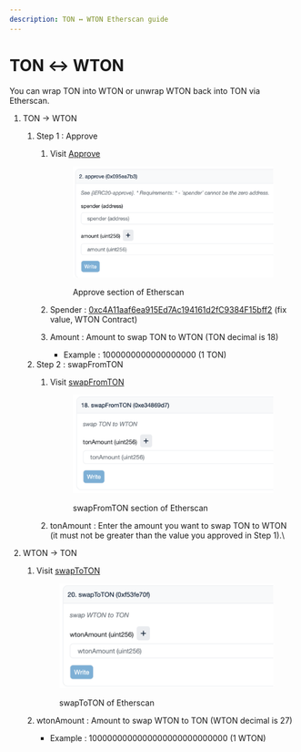 ```yaml
---
description: TON ↔ WTON Etherscan guide
---
```


# TON ↔ WTON

You can wrap TON into WTON or unwrap WTON back into TON via Etherscan.&#x20;

1. TON → WTON
   1. Step 1 : Approve&#x20;
      1.  Visit [Approve](https://etherscan.io/address/0x2be5e8c109e2197d077d13a82daead6a9b3433c5#writeContract#F2)

          <figure><img src="../.gitbook/assets/image (369).png" alt=""><figcaption><p>Approve section of Etherscan</p></figcaption></figure>


      2. Spender : [0xc4A11aaf6ea915Ed7Ac194161d2fC9384F15bff2](https://etherscan.io/address/0xc4A11aaf6ea915Ed7Ac194161d2fC9384F15bff2) (fix value, WTON Contract)
      3. Amount : Amount to swap TON to WTON (TON decimal is 18)
         * Example : 1000000000000000000 (1 TON)
   2. Step 2 : swapFromTON&#x20;
      1.  Visit [swapFromTON ](https://etherscan.io/address/0xc4a11aaf6ea915ed7ac194161d2fc9384f15bff2#writeContract#F18)

          <figure><img src="../.gitbook/assets/image (370).png" alt=""><figcaption><p>swapFromTON section of Etherscan</p></figcaption></figure>


      2. tonAmount : Enter the amount you want to swap TON to WTON (it must not be greater than the value you approved in Step 1).\

2. WTON → TON
   1.  Visit [swapToTON](https://etherscan.io/address/0xc4a11aaf6ea915ed7ac194161d2fc9384f15bff2#writeContract#F20)&#x20;

       <figure><img src="../.gitbook/assets/image (371).png" alt=""><figcaption><p>swapToTON of Etherscan</p></figcaption></figure>


   2. wtonAmount : Amount to swap WTON to TON (WTON decimal is 27)
      * Example : 1000000000000000000000000000 (1 WTON)

